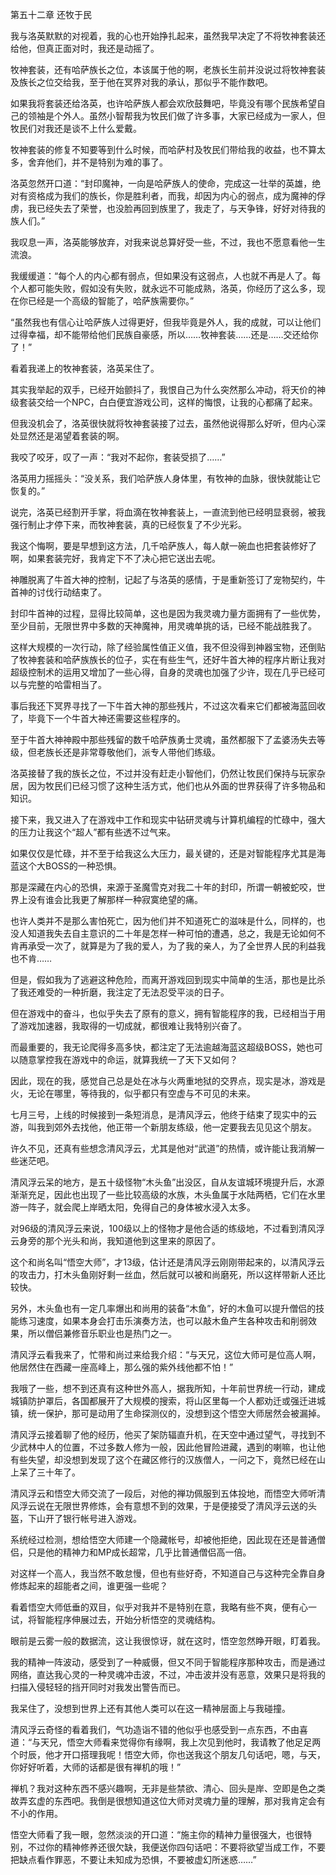 第五十二章 还牧于民


我与洛英默默的对视着，我的心也开始挣扎起来，虽然我早决定了不将牧神套装还给他，但真正面对时，我还是动摇了。

牧神套装，还有哈萨族长之位，本该属于他的啊，老族长生前并没说过将牧神套装及族长之位交给我，至于他在冥界对我的承认，那似乎不能作数吧。

如果我将套装还给洛英，也许哈萨族人都会欢欣鼓舞吧，毕竟没有哪个民族希望自己的领袖是个外人。虽然小智帮我为牧民们做了许多事，大家已经成为一家人，但牧民们对我还是谈不上什么爱戴。

牧神套装的修复不知要等到什么时候，而哈萨村及牧民们带给我的收益，也不算太多，舍弃他们，并不是特别为难的事了。

洛英忽然开口道：“封印魔神，一向是哈萨族人的使命，完成这一壮举的英雄，绝对有资格成为我们的族长，你是胜利者，而我，却因为内心的弱点，成为魔神的俘虏，我已经失去了荣誉，也没脸再回到族里了，我走了，与天争锋，好好对待我的族人们。”

我叹息一声，洛英能够放弃，对我来说总算好受一些，不过，我也不愿意看他一生流浪。

我缓缓道：“每个人的内心都有弱点，但如果没有这弱点，人也就不再是人了。每个人都可能失败，假如没有失败，就永远不可能成熟，洛英，你经历了这么多，现在你已经是一个高级的智能了，哈萨族需要你。”

“虽然我也有信心让哈萨族人过得更好，但我毕竟是外人，我的成就，可以让他们过得幸福，却不能带给他们民族自豪感，所以……牧神套装……还是……交还给你了！”

看着我递上的牧神套装，洛英呆住了。

其实我举起的双手，已经开始颤抖了，我恨自己为什么突然那么冲动，将天价的神级套装交给一个NPC，白白便宜游戏公司，这样的悔恨，让我的心都痛了起来。

但我没机会了，洛英很快就将牧神套装接了过去，虽然他说得那么好听，但内心深处显然还是渴望着套装的啊。

我咬了咬牙，叹了一声：“我对不起你，套装受损了……”

洛英用力摇摇头：“没关系，我们哈萨族人身体里，有牧神的血脉，很快就能让它恢复的。”

说完，洛英已经割开手掌，将血滴在牧神套装上，一直流到他已经明显衰弱，被我强行制止才停下来，而牧神套装，真的已经恢复了不少光彩。

我这个悔啊，要是早想到这方法，几千哈萨族人，每人献一碗血也把套装修好了啊，如果套装完好，我肯定下不了决心把它送出去呢。

神雕脱离了牛首大神的控制，记起了与洛英的感情，于是重新签订了宠物契约，牛首神的讨伐行动结束了。

封印牛首神的过程，显得比较简单，这也是因为我灵魂力量方面拥有了一些优势，至少目前，无限世界中多数的天神魔神，用灵魂单挑的话，已经不能战胜我了。

这样大规模的一次行动，除了经验属性值正义值，我不但没得到神器宝物，还倒贴了牧神套装和哈萨族族长的位子，实在有些生气，还好牛首大神的程序片断让我对超级控制术的运用又增加了一些心得，自身的灵魂也加强了少许，现在几乎已经可以与完整的哈雷相当了。

事后我还下冥界寻找了一下牛首大神的那些残片，不过这次看来它们都被海蓝回收了，毕竟下一个牛首大神还需要这些程序的。

至于牛首大神神殿中那些残留的数千哈萨族勇士灵魂，虽然都服下了孟婆汤失去等级，但老族长还是非常尊敬他们，派专人带他们练级。

洛英接替了我的族长之位，不过并没有赶走小智他们，仍然让牧民们保持与玩家杂居，因为牧民们已经习惯了这种生活方式，他们也从外面的世界获得了许多物品和知识。

接下来，我又进入了在游戏中工作和现实中钻研灵魂与计算机编程的忙碌中，强大的压力让我这个“超人”都有些透不过气来。

如果仅仅是忙碌，并不至于给我这么大压力，最关键的，还是对智能程序尤其是海蓝这个大BOSS的一种恐惧。

那是深藏在内心的恐惧，来源于圣魔雪克对我二十年的封印，所谓一朝被蛇咬，世界上没有谁会比我更了解那样一种寂寞绝望的痛。

也许人类并不是那么害怕死亡，因为他们并不知道死亡的滋味是什么，同样的，也没人知道我失去自主意识的二十年是怎样一种可怕的遭遇，总之，我是无论如何不肯再承受一次了，就算是为了我的爱人，为了我的亲人，为了全世界人民的利益我也不肯……

但是，假如我为了逃避这种危险，而离开游戏回到现实中简单的生活，那也是比杀了我还难受的一种折磨，我注定了无法忍受平淡的日子。

但在游戏中的奋斗，也似乎失去了原有的意义，拥有智能程序的我，已经相当于用了游戏加速器，我取得的一切成就，都很难让我特别兴奋了。

而最重要的，我无论爬得多高多快，都注定了无法逾越海蓝这超级BOSS，她也可以随意掌控我在游戏中的命运，就算我统一了天下又如何？

因此，现在的我，感觉自己总是处在冰与火两重地狱的交界点，现实是冰，游戏是火，无论在哪里，等待我的，似乎都只有空虚与不可见的未来。

七月三号，上线的时候接到一条短消息，是清风浮云，他终于结束了现实中的云游，叫我到郊外去找他，他正带一个新朋友练级，他一定要我去见见这个朋友。

许久不见，还真有些想念清风浮云，尤其是他对“武道”的热情，或许能让我消解一些迷茫吧。

清风浮云呆的地方，是五十级怪物“木头鱼”出没区，自从友谊城环境提升后，水源渐渐充足，因此也出现了一些比较高级的水族，木头鱼属于水陆两栖，它们在水里游一阵子，就会爬上岸晒太阳，免得自己的身体被水浸入太多。

对96级的清风浮云来说，100级以上的怪物才是他合适的练级地，不过看到清风浮云身旁的那个光头和尚，我知道他到这里来的原因了。

这个和尚名叫“悟空大师”，才13级，估计还是清风浮云刚刚带起来的，以清风浮云的攻击力，打木头鱼刚好剩一丝血，然后就可以被和尚磨死，所以这样带新人还比较快。

另外，木头鱼也有一定几率爆出和尚用的装备“木鱼”，好的木鱼可以提升僧侣的技能练习速度，如果本身会打击乐演奏方法，也可以敲木鱼产生各种攻击和削弱效果，所以僧侣兼修音乐职业也是热门之一。

清风浮云看我来了，忙带和尚过来给我介绍：“与天兄，这位大师可是位高人啊，他居然住在西藏一座高峰上，那么强的紫外线他都不怕！”

我哦了一些，想不到还真有这种世外高人，据我所知，十年前世界统一行动，建成城镇防护罩后，各国都展开了大规模的搜索，将山区里每一个人都劝迁或强迁进城镇，统一保护，那可是动用了生命探测仪的，没想到这个悟空大师居然会被漏掉。

清风浮云接着聊了他的经历，他买了架防辐直升机，在天空中通过望气，寻找到不少武林中人的位置，不过多数人修为一般，因此他冒险进藏，遇到的喇嘛，也让他有些失望，却没想到发现了这个在藏区修行的汉族僧人，一问之下，竟然已经在山上呆了三十年了。

清风浮云和悟空大师交流了一段后，对他的禅功佩服到五体投地，而悟空大师听清风浮云说在无限世界修炼，会有意想不到的效果，于是便接受了清风浮云送的头盔，下山开了银行帐号进入游戏。

系统经过检测，想给悟空大师建一个隐藏帐号，却被他拒绝，因此现在还是普通僧侣，只是他的精神力和MP成长超常，几乎比普通僧侣高一倍。

对这样一个高人，我当然不敢怠慢，但也有些好奇，不知道自己与这种完全靠自身修炼起来的超能者之间，谁更强一些呢？

看着悟空大师低垂的双目，似乎对我并不是特别在意，我略有些不爽，便有心一试，将智能程序伸展过去，开始分析悟空的灵魂结构。

眼前是云雾一般的数据流，这让我很惊讶，就在这时，悟空忽然睁开眼，盯着我。

我的精神一阵波动，感受到了一种威慑，但又不同于智能程序那种攻击，而是通过网络，直达我心灵的一种灵魂冲击波，不过，冲击波并没有恶意，效果只是将我的扫描入侵轻轻的挡开同时对我发出警告而已。

我呆住了，没想到世界上还有其他人类可以在这一精神层面上与我碰撞。

清风浮云奇怪的看着我们，气功造诣不错的他似乎也感受到一点东西，不由喜道：“与天兄，悟空大师看来觉得你有缘啊，我上次见到他时，我请教了他足足两个时辰，他才开口搭理我呢！悟空大师，你也送我这个朋友几句话吧，嗯，与天，你好好听着，大师的话都是很有禅机的哦！”

禅机？我对这种东西不感兴趣啊，无非是些禁欲、清心、回头是岸、空即是色之类故弄玄虚的东西吧。我倒是很想知道这位大师对灵魂力量的理解，那对我肯定会有不小的作用。

悟空大师看了我一眼，忽然淡淡的开口道：“施主你的精神力量很强大，也很特别，不过你的精神修养还很欠缺，我便送你四句话吧：不要将欲望当成工作，不要把缺点看作罪恶，不要让未知成为恐惧，不要被虚幻所迷惑……”






